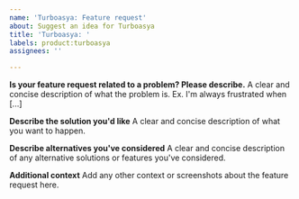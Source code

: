 ```yaml
---
name: 'Turboasya: Feature request'
about: Suggest an idea for Turboasya
title: 'Turboasya: '
labels: product:turboasya
assignees: ''

---
```


**Is your feature request related to a problem? Please describe.**
A clear and concise description of what the problem is. Ex. I'm always frustrated when [...]

**Describe the solution you'd like**
A clear and concise description of what you want to happen.

**Describe alternatives you've considered**
A clear and concise description of any alternative solutions or features you've considered.

**Additional context**
Add any other context or screenshots about the feature request here.
